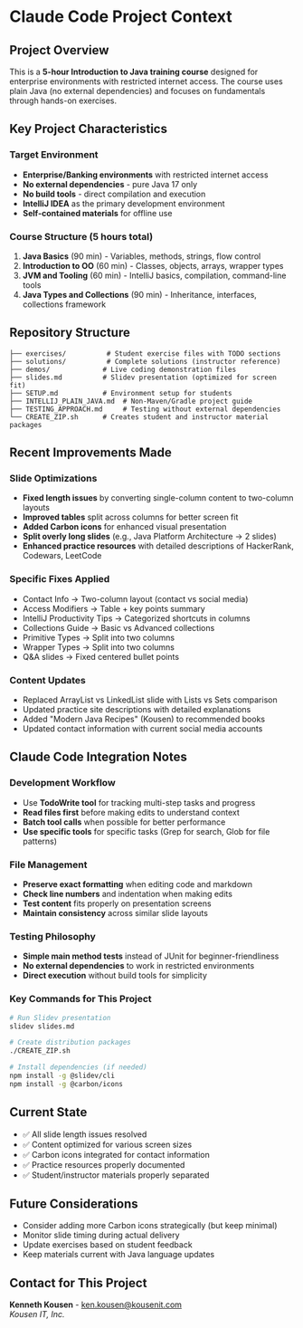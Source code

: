 # Claude Code Project Context

## Project Overview
This is a **5-hour Introduction to Java training course** designed for enterprise environments with restricted internet access. The course uses plain Java (no external dependencies) and focuses on fundamentals through hands-on exercises.

## Key Project Characteristics

### Target Environment
- **Enterprise/Banking environments** with restricted internet access
- **No external dependencies** - pure Java 17 only
- **No build tools** - direct compilation and execution
- **IntelliJ IDEA** as the primary development environment
- **Self-contained materials** for offline use

### Course Structure (5 hours total)
1. **Java Basics** (90 min) - Variables, methods, strings, flow control
2. **Introduction to OO** (60 min) - Classes, objects, arrays, wrapper types  
3. **JVM and Tooling** (60 min) - IntelliJ basics, compilation, command-line tools
4. **Java Types and Collections** (90 min) - Inheritance, interfaces, collections framework

## Repository Structure

```
├── exercises/          # Student exercise files with TODO sections
├── solutions/          # Complete solutions (instructor reference)
├── demos/             # Live coding demonstration files
├── slides.md          # Slidev presentation (optimized for screen fit)
├── SETUP.md           # Environment setup for students
├── INTELLIJ_PLAIN_JAVA.md  # Non-Maven/Gradle project guide
├── TESTING_APPROACH.md     # Testing without external dependencies
└── CREATE_ZIP.sh      # Creates student and instructor material packages
```

## Recent Improvements Made

### Slide Optimizations
- **Fixed length issues** by converting single-column content to two-column layouts
- **Improved tables** split across columns for better screen fit
- **Added Carbon icons** for enhanced visual presentation
- **Split overly long slides** (e.g., Java Platform Architecture → 2 slides)
- **Enhanced practice resources** with detailed descriptions of HackerRank, Codewars, LeetCode

### Specific Fixes Applied
- Contact Info → Two-column layout (contact vs social media)
- Access Modifiers → Table + key points summary
- IntelliJ Productivity Tips → Categorized shortcuts in columns
- Collections Guide → Basic vs Advanced collections
- Primitive Types → Split into two columns
- Wrapper Types → Split into two columns
- Q&A slides → Fixed centered bullet points

### Content Updates
- Replaced ArrayList vs LinkedList slide with Lists vs Sets comparison
- Updated practice site descriptions with detailed explanations
- Added "Modern Java Recipes" (Kousen) to recommended books
- Updated contact information with current social media accounts

## Claude Code Integration Notes

### Development Workflow
- Use **TodoWrite tool** for tracking multi-step tasks and progress
- **Read files first** before making edits to understand context
- **Batch tool calls** when possible for better performance
- **Use specific tools** for specific tasks (Grep for search, Glob for file patterns)

### File Management
- **Preserve exact formatting** when editing code and markdown
- **Check line numbers** and indentation when making edits
- **Test content** fits properly on presentation screens
- **Maintain consistency** across similar slide layouts

### Testing Philosophy
- **Simple main method tests** instead of JUnit for beginner-friendliness
- **No external dependencies** to work in restricted environments
- **Direct execution** without build tools for simplicity

### Key Commands for This Project
```bash
# Run Slidev presentation
slidev slides.md

# Create distribution packages
./CREATE_ZIP.sh

# Install dependencies (if needed)
npm install -g @slidev/cli
npm install -g @carbon/icons
```

## Current State
- ✅ All slide length issues resolved
- ✅ Content optimized for various screen sizes  
- ✅ Carbon icons integrated for contact information
- ✅ Practice resources properly documented
- ✅ Student/instructor materials properly separated

## Future Considerations
- Consider adding more Carbon icons strategically (but keep minimal)
- Monitor slide timing during actual delivery
- Update exercises based on student feedback
- Keep materials current with Java language updates

## Contact for This Project
**Kenneth Kousen** - ken.kousen@kousenit.com  
*Kousen IT, Inc.*